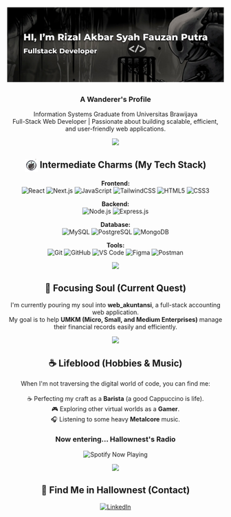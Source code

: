<h1 align="center">
  <img src="images/banner.png">
</h1>
<h3 align="center">A Wanderer's Profile</h3>

<p align="center">
  Information Systems Graduate from Universitas Brawijaya 
  <br/>
  Full-Stack Web Developer | Passionate about building scalable, efficient, and user-friendly web applications.
</p>

<p align="center">
  <img src="https://64.media.tumblr.com/b6b555a6d3f23a8f89e13b83648e7751/tumblr_p1k5meOLPE1qe4n3co1_100.gif" width="50px">
</p>

<h2 align="center">
<img src="images/charm.png" alt="Waving Knight" width="30px" style="vertical-align:middle;"/> 
 Intermediate Charms (My Tech Stack)
 </h2>
<p align="center">
  <strong>Frontend:</strong><br/>
  <img src="https://img.shields.io/badge/react-%2320232a.svg?style=for-the-badge&logo=react&logoColor=%2361DAFB" alt="React"/>
  <img src="https://img.shields.io/badge/Next.js-000000?style=for-the-badge&logo=nextdotjs&logoColor=white" alt="Next.js"/>
  <img src="https://img.shields.io/badge/javascript-%23323330.svg?style=for-the-badge&logo=javascript&logoColor=%23F7DF1E" alt="JavaScript"/>
  <img src="https://img.shields.io/badge/tailwind-%23151718.svg?style=for-the-badge&logo=tailwindcss&logoColor=%2306B6D4" alt="TailwindCSS"/>
  <img src="https://img.shields.io/badge/html5-%23E34F26.svg?style=for-the-badge&logo=html5&logoColor=white" alt="HTML5"/>
  <img src="https://img.shields.io/badge/css3-%231572B6.svg?style=for-the-badge&logo=css3&logoColor=white" alt="CSS3"/>
  
</p>

<p align="center">
  <strong>Backend:</strong><br/>
  <img src="https://img.shields.io/badge/node.js-339933?style=for-the-badge&logo=nodedotjs&logoColor=white" alt="Node.js"/>
  <img src="https://img.shields.io/badge/express.js-%23404d59.svg?style=for-the-badge&logo=express&logoColor=%2361DAFB" alt="Express.js"/>
</p>

<p align="center">
  <strong>Database:</strong><br/>
  <img src="https://img.shields.io/badge/mysql-%234479A1.svg?style=for-the-badge&logo=mysql&logoColor=white" alt="MySQL"/>
  <img src="https://img.shields.io/badge/postgresql-%23316192.svg?style=for-the-badge&logo=postgresql&logoColor=white" alt="PostgreSQL"/>
  <img src="https://img.shields.io/badge/MongoDB-4EA94B?style=for-the-badge&logo=mongodb&logoColor=white" alt="MongoDB"/>
</p>

<p align="center">
  <strong>Tools:</strong><br/>
  <img src="https://img.shields.io/badge/git-%23F05033.svg?style=for-the-badge&logo=git&logoColor=white" alt="Git"/>
  <img src="https://img.shields.io/badge/github-%23121011.svg?style=for-the-badge&logo=github&logoColor=white" alt="GitHub"/>
  <img src="https://img.shields.io/badge/vscode-%23007ACC.svg?style=for-the-badge&logo=visualstudiocode&logoColor=white" alt="VS Code"/>
  <img src="https://img.shields.io/badge/figma-%23F24E1E.svg?style=for-the-badge&logo=figma&logoColor=white" alt="Figma"/>
  <img src="https://img.shields.io/badge/postman-%23FF6C37.svg?style=for-the-badge&logo=postman&logoColor=white" alt="Postman"/>
</p>

<p align="center">
  <img src="https://64.media.tumblr.com/b6b555a6d3f23a8f89e13b83648e7751/tumblr_p1k5meOLPE1qe4n3co1_100.gif" width="50px">
</p>

<h2 align="center">💼 Focusing Soul (Current Quest)</h2>

<p align="center">
  I'm currently pouring my soul into <strong>web_akuntansi</strong>, a full-stack accounting web application. <br/>
  My goal is to help <strong>UMKM (Micro, Small, and Medium Enterprises)</strong> manage their financial records easily and efficiently.
</p>

<p align="center">
  <img src="https://64.media.tumblr.com/b6b555a6d3f23a8f89e13b83648e7751/tumblr_p1k5meOLPE1qe4n3co1_100.gif" width="50px">
</p>

<h2 align="center">☕ Lifeblood (Hobbies & Music)</h2>

<p align="center">
  When I'm not traversing the digital world of code, you can find me:
  <br/><br/>
  ☕ Perfecting my craft as a <strong>Barista</strong> (a good Cappuccino is life).
  <br/>
  🎮 Exploring other virtual worlds as a <strong>Gamer</strong>.
  <br/>
  🎧 Listening to some heavy <strong>Metalcore</strong> music.
</p>

<h3 align="center">Now entering... Hallownest's Radio</h3>
<p align="center">
  <img src="https://spotify-github-profile.kittinanx.com/api/view?uid=xn02pwvd1x384x9za0vk30pj4&cover_image=true&theme=default&show_offline=true&background_color=00000000" alt="Spotify Now Playing" width="350" />
</p>

<p align="center">
  <img src="https://64.media.tumblr.com/b6b555a6d3f23a8f89e13b83648e7751/tumblr_p1k5meOLPE1qe4n3co1_100.gif" width="50px">
</p>

<h2 align="center">🔗 Find Me in Hallownest (Contact)</h2>

<p align="center">
  <a href="https://id.linkedin.com/in/rizal-akbar-s-f" target="_blank">
    <img src="https://img.shields.io/badge/linkedin-%230A66C2.svg?style=for-the-badge&logo=linkedin&logoColor=white" alt="LinkedIn"/>
  </a>
</p>